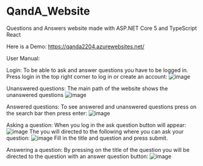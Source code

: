 # QandA_Website

Questions and Answers website made with ASP.NET Core 5 and TypeScript React

Here is a Demo: 
https://qanda2204.azurewebsites.net/



User Manual: 

Login: 
To be able to ask and answer questions you have to be logged in. Press login in the top right corner to log in or create an account:
![image](https://user-images.githubusercontent.com/66258375/161429434-b377adbf-526b-4c03-9974-7673a6c6525e.png)

Unanswered questions:
The main path of the website shows the unanswered questions 
![image](https://user-images.githubusercontent.com/66258375/161429632-ca8a1aa4-89c8-44b7-9da5-c0a4ead3f22a.png)

Answered questions:
To see answered and unanswered questions press on the search bar then press enter:
![image](https://user-images.githubusercontent.com/66258375/161429709-f6ab208d-5813-4f15-8851-18f51410b135.png)


Asking a question:
When you log in the ask question button will appear: 
![image](https://user-images.githubusercontent.com/66258375/161429453-a594d6ef-e28e-47f5-b55a-978d507d435a.png)
The you will directed to the following where you can ask your question: 
![image](https://user-images.githubusercontent.com/66258375/161429579-ae1d24a5-bc8b-4bef-add5-8d52a3863a9f.png)
Fill in the title and question and press submit. 


Answering a question:
By pressing on the title of the question you will be directed to the question with an answer question button:
![image](https://user-images.githubusercontent.com/66258375/161429755-e35612a9-5ad6-4a4f-8b9a-fa6417e05035.png)

